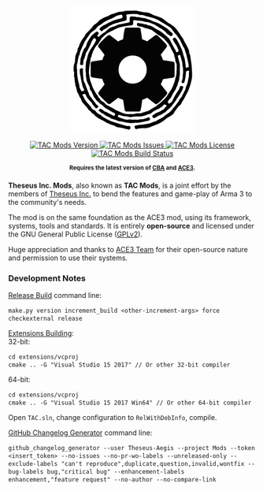 <p align="center">
    <img src="https://github.com/Theseus-Aegis/Mods/blob/master/extras/assets/logo/TAC-Logo.jpg">
</p>
<p align="center">
    <a href="https://github.com/Theseus-Aegis/Mods/releases/latest">
        <img src="https://img.shields.io/badge/Version-1.14.0-blue.svg" alt="TAC Mods Version">
    </a>
    <a href="https://github.com/Theseus-Aegis/Mods/issues">
        <img src="https://img.shields.io/github/issues-raw/Theseus-Aegis/Mods.svg?label=Issues" alt="TAC Mods Issues">
    </a>
    <a href="https://github.com/Theseus-Aegis/Mods/blob/master/LICENSE">
        <img src="https://img.shields.io/badge/License-GPLv2-red.svg" alt="TAC Mods License">
    </a>
    <a href="https://travis-ci.org/Theseus-Aegis/Mods">
        <img src="https://img.shields.io/travis/Theseus-Aegis/Mods.svg" alt="TAC Mods Build Status">
    </a>
</p>
<p align="center"><sup><strong>Requires the latest version of <a href="https://github.com/CBATeam/CBA_A3/releases/latest">CBA</a> and <a href="https://github.com/acemod/ACE3/releases/latest">ACE3</a>.</strong></sup></p>

**Theseus Inc. Mods**, also known as **TAC Mods**, is a joint effort by the members of <a href="http://www.theseus-aegis.com/">Theseus Inc.</a> to bend the features and game-play of Arma 3 to the community's needs.

The mod is on the same foundation as the ACE3 mod, using its framework, systems, tools and standards. It is entirely **open-source** and licensed under the GNU General Public License ([GPLv2](https://github.com/Theseus-Aegis/Mods/blob/master/LICENSE)).

Huge appreciation and thanks to [ACE3 Team](http://ace3mod.com/team.html) for their open-source nature and permission to use their systems.


### Development Notes

[Release Build](tools/make.py) command line:
```
make.py version increment_build <other-increment-args> force checkexternal release
```

[Extensions Building](extensions):  
32-bit:
```
cd extensions/vcproj
cmake .. -G "Visual Studio 15 2017" // Or other 32-bit compiler
```
64-bit:
```
cd extensions/vcproj
cmake .. -G "Visual Studio 15 2017 Win64" // Or other 64-bit compiler
```

Open `TAC.sln`, change configuration to `RelWithDebInfo`, compile.

[GitHub Changelog Generator](https://github.com/skywinder/github-changelog-generator) command line:
```
github_changelog_generator --user Theseus-Aegis --project Mods --token <insert_token> --no-issues --no-pr-wo-labels --unreleased-only --exclude-labels "can't reproduce",duplicate,question,invalid,wontfix --bug-labels bug,"critical bug" --enhancement-labels enhancement,"feature request" --no-author --no-compare-link
```
